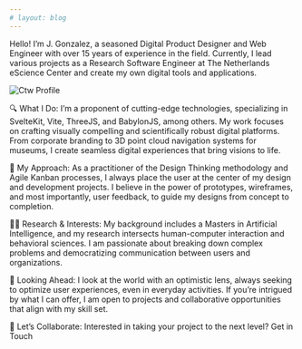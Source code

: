 ```yaml
---
# layout: blog
---
```

<script>
  import TiltContent from '$lib/components/TiltContent.svelte'
  import ProfilePicture from '$lib/components/ProfilePicture.svelte'
</script>

<ProfilePicture/>

Hello! I’m J. Gonzalez, a seasoned Digital Product Designer and Web Engineer with over 15 years of experience in the field. Currently, I lead various projects as a Research Software Engineer at The Netherlands eScience Center and create my own digital tools and applications.

<TiltContent >
  <img draggable="false" src="/images/profile.avif" class="tilt rounded pointer-events-none h-[450px] aspect-video w-full object-cover" alt="Ctw Profile" />
</TiltContent>

🔍 What I Do:
I’m a proponent of cutting-edge technologies, specializing in SvelteKit, Vite, ThreeJS, and BabylonJS, among others. My work focuses on crafting visually compelling and scientifically robust digital platforms. From corporate branding to 3D point cloud navigation systems for museums, I create seamless digital experiences that bring visions to life.

🎯 My Approach:
As a practitioner of the Design Thinking methodology and Agile Kanban processes, I always place the user at the center of my design and development projects. I believe in the power of prototypes, wireframes, and most importantly, user feedback, to guide my designs from concept to completion.

👨‍🔬 Research & Interests:
My background includes a Masters in Artificial Intelligence, and my research intersects human-computer interaction and behavioral sciences. I am passionate about breaking down complex problems and democratizing communication between users and organizations.

🌱 Looking Ahead:
I look at the world with an optimistic lens, always seeking to optimize user experiences, even in everyday activities. If you’re intrigued by what I can offer, I am open to projects and collaborative opportunities that align with my skill set.

🤝 Let’s Collaborate:
Interested in taking your project to the next level? Get in Touch